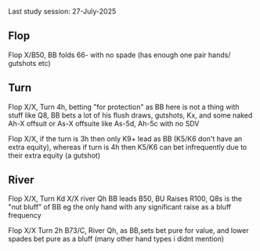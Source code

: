Last study session: 27-July-2025

## Flop

Flop X/B50, BB folds 66- with no spade (has enough one pair hands/ gutshots etc)

## Turn

Flop X/X,  Turn 4h,  betting "for protection" as BB here is not a thing with stuff like Q8, BB bets a lot of his flush draws, gutshots, Kx, and some naked Ah-X offsuit or As-X offsuite like As-5d, Ah-5c with no SDV

Flop X/X, if the turn is 3h then only K9+ lead as BB  (K5/K6 don't have an extra equity), whereas if turn is 4h then K5/K6 can bet infrequently due to their extra equity (a gutshot)

## River


Flop X/X, Turn Kd X/X river Qh BB leads B50, BU Raises R100, Q8s is the "nut bluff" of BB eg the only hand with any significant raise as a bluff frequency

Flop X/X Turn 2h B73/C, River Qh, as BB,sets bet pure for value, and lower spades bet pure as a bluff (many other hand types i didnt mention)